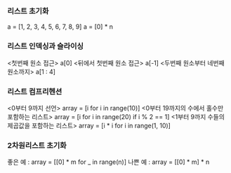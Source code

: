 ### 리스트 초기화
a = [1, 2, 3, 4, 5, 6, 7, 8, 9]
a = [0] * n

### 리스트 인덱싱과 슬라이싱
<첫번째 원소 접근>
a[0] 
<뒤에서 첫번째 원소 접근>
a[-1]
<두번째 원소부터 네번째 원소까지>
a[1 : 4]

### 리스트 컴프리헨션
<0부터 9까지 선언>
array = [i for i in range(10)]
<0부터 19까지의 수에서 홀수만 포함하는 리스트>
array = [i for i in range(20) if i % 2 == 1]
<1부터 9까지 수들의 제곱값을 포함하는 리스트>
array = [i * i for i in range(1, 10)]

### 2차원리스트 초기화
좋은 예 : array = [[0] * m for _ in range(n)]
나쁜 예 : array = [[0] * m] * n
